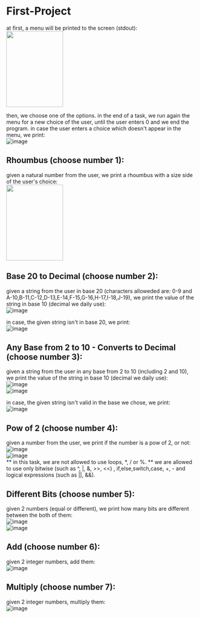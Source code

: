 # First-Project
at first, a menu will be printed to the screen (stdout):  
<img src="https://user-images.githubusercontent.com/83518959/191582992-a1b2eb46-9a47-4067-9d48-68d3b32122e9.png" width="150" height="200" />

then, we choose one of the options.
in the end of a task, we run again the menu for a new choice of the user, until the user enters 0
and we end the program.
in case the user enters a choice which doesn't appear in the menu, we print:  
![image](https://user-images.githubusercontent.com/83518959/191589352-c1d61b43-1a56-4914-94cb-f476186826d1.png)


## Rhoumbus (choose number 1):
given a natural number from the user, we print a rhoumbus with a size side of the user's choice:  
<img src="https://user-images.githubusercontent.com/83518959/191584251-4fb9697a-298f-48a6-b10e-fe485ff8cae4.png" width="150" height="200" />


## Base 20 to Decimal (choose number 2):
given a string from the user in base 20 (characters alloweded are: 0-9 and A-10,B-11,C-12,D-13,E-14,F-15,G-16,H-17,I-18,J-19), we print the value of the string in base 10 (decimal we daily use):  
![image](https://user-images.githubusercontent.com/83518959/191585166-073177dc-d9dd-464f-92cc-699aed5ae8b7.png)

in case, the given string isn't in base 20, we print:  
![image](https://user-images.githubusercontent.com/83518959/191585293-657a55da-e970-400a-be31-e8292c3ea5dc.png)


## Any Base from 2 to 10 - Converts to Decimal (choose number 3):  
given a string from the user in any base from 2 to 10 (including 2 and 10), we print the value
of the string in base 10 (decimal we daily use):  
![image](https://user-images.githubusercontent.com/83518959/191585757-d3f41206-3324-4619-a19b-496aea96e891.png)  
![image](https://user-images.githubusercontent.com/83518959/191585831-a33db9ad-e1ec-42e7-842a-d8df5c512e61.png)

in case, the given string isn't valid in the base we chose, we print:  
![image](https://user-images.githubusercontent.com/83518959/191586044-7cfe492b-3821-46e6-b986-108bd03582ed.png)


## Pow of 2 (choose number 4):
given a number from the user, we print if the number is a pow of 2, or not:  
![image](https://user-images.githubusercontent.com/83518959/191586440-9763b827-3122-4df6-b8cb-8555bad214e3.png)  
![image](https://user-images.githubusercontent.com/83518959/191586555-25b07676-843f-4182-9676-079419616c6a.png)  
** in this task, we are not allowed to use loops, *, / or %.
** we are allowed to use only bitwise (such as ^, |, &, >>, <<) , if,else,switch,case, +, - and logical expressions
(such as ||, &&).


## Different Bits (choose number 5):
given 2 numbers (equal or different), we print how many bits are different between the both of them:  
![image](https://user-images.githubusercontent.com/83518959/191589529-66cdbb51-ddba-4d48-a0b5-f73f736f3cff.png)  
![image](https://user-images.githubusercontent.com/83518959/191589595-7875f31e-755b-4b39-aaa8-49635950db9f.png)  

## Add (choose number 6):
given 2 integer numbers, add them:  
![image](https://user-images.githubusercontent.com/83518959/191590088-e227e282-d8fe-418f-9597-7d6b0c3541ea.png)  


## Multiply (choose number 7):
given 2 integer numbers, multiply them:  
![image](https://user-images.githubusercontent.com/83518959/191590143-2f08085c-be75-4c7a-93ed-833abe3d3eac.png)  
